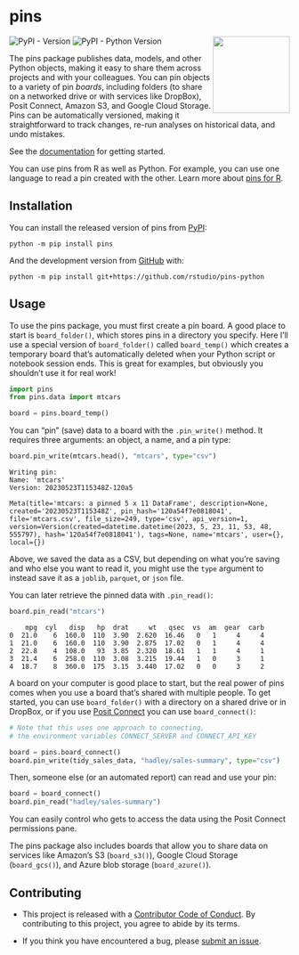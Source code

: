 # pins
<a href="https://rstudio.github.io/pins-python/"><img src="docs/logo.png" align="right" height="138" /></a>

![PyPI - Version](https://img.shields.io/pypi/v/pins.svg) ![PyPI - Python Version](https://img.shields.io/pypi/pyversions/pins)



The pins package publishes data, models, and other Python objects,
making it easy to share them across projects and with your colleagues.
You can pin objects to a variety of pin *boards*, including folders (to
share on a networked drive or with services like DropBox), Posit
Connect, Amazon S3, and Google Cloud Storage. Pins can be automatically
versioned, making it straightforward to track changes, re-run analyses
on historical data, and undo mistakes.

See the [documentation](https://rstudio.github.io/pins-python) for
getting started.

You can use pins from R as well as Python. For example, you can use one
language to read a pin created with the other. Learn more about [pins
for R](https://pins.rstudio.com).

## Installation

You can install the released version of pins from
[PyPI](https://pypi.org/project/pins/):

``` shell
python -m pip install pins
```

And the development version from
[GitHub](https://github.com/rstudio/pins-python) with:

``` shell
python -m pip install git+https://github.com/rstudio/pins-python
```

## Usage

To use the pins package, you must first create a pin board. A good place
to start is `board_folder()`, which stores pins in a directory you
specify. Here I’ll use a special version of `board_folder()` called
`board_temp()` which creates a temporary board that’s automatically
deleted when your Python script or notebook session ends. This is great
for examples, but obviously you shouldn’t use it for real work!

``` python
import pins
from pins.data import mtcars

board = pins.board_temp()
```

You can “pin” (save) data to a board with the `.pin_write()` method. It
requires three arguments: an object, a name, and a pin type:

``` python
board.pin_write(mtcars.head(), "mtcars", type="csv")
```

    Writing pin:
    Name: 'mtcars'
    Version: 20230523T115348Z-120a5

    Meta(title='mtcars: a pinned 5 x 11 DataFrame', description=None, created='20230523T115348Z', pin_hash='120a54f7e0818041', file='mtcars.csv', file_size=249, type='csv', api_version=1, version=Version(created=datetime.datetime(2023, 5, 23, 11, 53, 48, 555797), hash='120a54f7e0818041'), tags=None, name='mtcars', user={}, local={})

Above, we saved the data as a CSV, but depending on what you’re saving
and who else you want to read it, you might use the `type` argument to
instead save it as a `joblib`, `parquet`, or `json` file.

You can later retrieve the pinned data with `.pin_read()`:

``` python
board.pin_read("mtcars")
```

        mpg  cyl   disp   hp  drat     wt   qsec  vs  am  gear  carb
    0  21.0    6  160.0  110  3.90  2.620  16.46   0   1     4     4
    1  21.0    6  160.0  110  3.90  2.875  17.02   0   1     4     4
    2  22.8    4  108.0   93  3.85  2.320  18.61   1   1     4     1
    3  21.4    6  258.0  110  3.08  3.215  19.44   1   0     3     1
    4  18.7    8  360.0  175  3.15  3.440  17.02   0   0     3     2

A board on your computer is good place to start, but the real power of
pins comes when you use a board that’s shared with multiple people. To
get started, you can use `board_folder()` with a directory on a shared
drive or in DropBox, or if you use [Posit
Connect](https://posit.co/products/enterprise/connect/) you can use
`board_connect()`:

``` python
# Note that this uses one approach to connecting,
# the environment variables CONNECT_SERVER and CONNECT_API_KEY

board = pins.board_connect()
board.pin_write(tidy_sales_data, "hadley/sales-summary", type="csv")
```

Then, someone else (or an automated report) can read and use your pin:

``` python
board = board_connect()
board.pin_read("hadley/sales-summary")
```

You can easily control who gets to access the data using the Posit
Connect permissions pane.

The pins package also includes boards that allow you to share data on
services like Amazon’s S3 (`board_s3()`), Google Cloud Storage
(`board_gcs()`), and Azure blob storage (`board_azure()`).

## Contributing

- This project is released with a [Contributor Code of
  Conduct](https://www.contributor-covenant.org/version/2/1/CODE_OF_CONDUCT.html).
  By contributing to this project, you agree to abide by its terms.

- If you think you have encountered a bug, please [submit an
  issue](https://github.com/rstudio/pins-python/issues).
